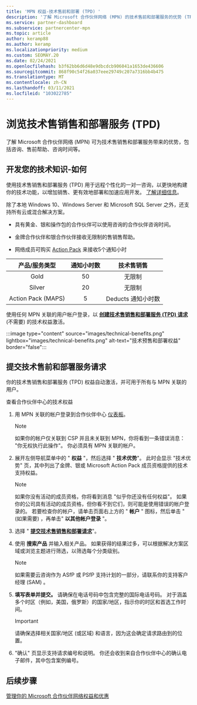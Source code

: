 ```yaml
---
title: 'MPN 权益-技术售前和部署 (TPD) '
description: '了解 Microsoft 合作伙伴网络 (MPN) 的技术售前和部署服务的优势 (TPD) '
ms.service: partner-dashboard
ms.subservice: partnercenter-mpn
ms.topic: article
author: keramp88
ms.author: keramp
ms.localizationpriority: medium
ms.custom: SEOMAY.20
ms.date: 02/24/2021
ms.openlocfilehash: b3f62bb6d6d48e9dbcdcb906041a1653de436606
ms.sourcegitcommit: 868f90c54f26a037eee29749c207a7316bb4b475
ms.translationtype: MT
ms.contentlocale: zh-CN
ms.lasthandoff: 03/11/2021
ms.locfileid: "103022785"
---
```

# <a name="explore-technical-presales-and-deployment-services-tpd"></a>浏览技术售销售和部署服务 (TPD)  

了解 Microsoft 合作伙伴网络 (MPN) 可为技术售销售和部署服务带来的优势，包括咨询、售前帮助、咨询时间等。

## <a name="develop-your-technical-know-how"></a>开发您的技术知识-如何

使用技术售销售和部署服务 (TPD) 用于远程个性化的一对一咨询，以更快地构建你的技术功能，以增加销售、更有效地部署和加速应用开发。 [了解详细信息](https://aka.ms/TPD)。

除了本地 Windows 10、Windows Server 和 Microsoft SQL Server 之外，还支持所有云或混合解决方案。 

- 具有黄金、银和操作包的合作伙伴可以使用咨询的合作伙伴咨询时间。 

- 金牌合作伙伴和银合作伙伴接收无限制的售销售帮助。 

- 网络成员可购买 [Action Pack](https://partner.microsoft.com/membership/action-pack) 来接收5个通知小时  

|     产品/服务类型    | 通知小时数 |   技术售销售   |
|:-----------------:|:------------------------:|:----------------------:|
|        Gold       |            50            |        无限制       |
|       Silver      |            20            |        无限制       |
| Action Pack (MAPS)  |             5            | Deducts 通知小时数 |

使用任何 MPN 关联的用户帐户登录，以 **[创建技术售销售和部署服务 (TPD) 请求](https://partner.microsoft.com/dashboard/mpn/membership/benefits/technical/createadvisoryhours-servicerequest)** (不需要) 的技术权益激活。

:::image type="content" source="images/technical-benefits.png" lightbox="images/technical-benefits.png" alt-text="技术预售和部署权益" border="false":::

## <a name="submit-a-technical-presales-and-deployment-services-request"></a>提交技术售前和部署服务请求 

你的技术售销售和部署服务 (TPD) 权益自动激活，并可用于所有与 MPN 关联的用户。 

查看合作伙伴中心的技术权益

1. 用 MPN 关联的帐户登录到合作伙伴中心 [仪表板](https://partner.microsoft.com/dashboard)。 

   > [!NOTE]
   > 如果你的帐户仅关联到 CSP 并且未关联到 MPN，你将看到一条错误消息： "你无权执行此操作"。 你必须具有 MPN 关联的帐户。

2. 展开左侧导航菜单中的 " **权益** "，然后选择 " **技术优势**"。 此时会显示 "技术优势" 页，其中列出了金牌、银或 Microsoft Action Pack 成员资格提供的技术支持权益。 

   > [!NOTE]
   > 如果你没有活动的成员资格，你将看到消息 "似乎你还没有任何权益"。 如果你的公司具有活动的成员资格，但你看不到它们，则可能是使用错误的帐户登录的。 若要检查你的帐户，请单击页面右上方的 " **帐户** " 图标，然后单击 " (如果需要) ，再单击" **以其他帐户登录** "。

3. 选择 " **[提交技术售销售和部署请求](https://partner.microsoft.com/dashboard/mpn/membership/benefits/technical/createadvisoryhours-servicerequest)**"。

4. 使用 **搜索产品** 并输入相关产品。 如果获得的结果过多，可以根据解决方案区域或浏览主题进行筛选，以筛选每个分类级别。

   > [!NOTE]
   > 如果需要云咨询作为 ASfP 或 PSfP 支持计划的一部分，请联系你的支持客户经理 (SAM) 。

5. **填写表单并提交。** 请确保在电话号码中包含完整的国际电话号码。 对于涵盖多个时区（例如，美国，俄罗斯）的国家/地区，指示你的时区和首选工作时间。

   > [!IMPORTANT]
   > 请确保选择相关国家/地区 (或区域) 和语言，因为这会确定请求路由到的位置。

6. "确认" 页显示支持请求编号和说明。 你还会收到来自合作伙伴中心的确认电子邮件，其中包含案例编号。

## <a name="next-steps"></a>后续步骤

[管理你的 Microsoft 合作伙伴网络权益和优惠](manage-your-partner-network-benefits.md)
